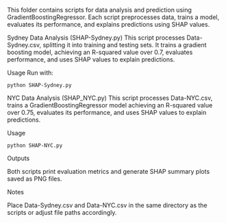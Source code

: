 This folder contains scripts for data analysis and prediction using GradientBoostingRegressor. Each script preprocesses data, trains a model, evaluates its performance, and explains predictions using SHAP values.



Sydney Data Analysis (SHAP-Sydney.py)
This script processes Data-Sydney.csv, splitting it into training and testing sets. It trains a gradient boosting model, achieving an R-squared value over 0.7, evaluates performance, and uses SHAP values to explain predictions.

Usage
Run with:

```
python SHAP-Sydney.py
```

NYC Data Analysis (SHAP_NYC.py)
This script processes Data-NYC.csv, trains a GradientBoostingRegressor model achieving an R-squared value over 0.75, evaluates its performance, and uses SHAP values to explain predictions.


Usage

```
python SHAP-NYC.py
```
Outputs

Both scripts print evaluation metrics and generate SHAP summary plots saved as PNG files.

Notes

Place Data-Sydney.csv and Data-NYC.csv in the same directory as the scripts or adjust file paths accordingly.
